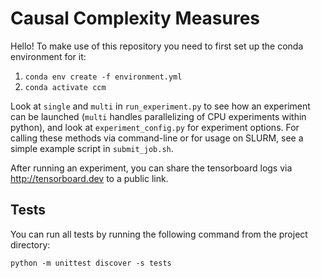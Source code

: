 # Causal Complexity Measures

Hello! To make use of this repository you need to first set up the conda environment for it:
1) `conda env create -f environment.yml`
2) `conda activate ccm`

Look at `single` and `multi` in `run_experiment.py` to see how an experiment can be launched (`multi` handles parallelizing of CPU experiments within python), and look at `experiment_config.py` for experiment options. For calling these methods via command-line or for usage on SLURM, see a simple example script in `submit_job.sh`.

After running an experiment, you can share the tensorboard logs via http://tensorboard.dev to a public link.

## Tests

You can run all tests by running the following command from the project directory:

```
python -m unittest discover -s tests
```